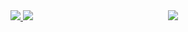 <!-- [![Anurag's GitHub stats]() -->
<!-- [![Top Langs](https://github-readme-stats.vercel.app/api/top-langs/?username=AnisDhia&theme=radical)](https://github.com/anuraghazra/github-readme-stats) -->

<!-- [![Top Langs]() -->
<!-- [![GitHub Streak]() -->

<div class="row" style="content: "";
  display: table;
  clear: both;
">
  <div class="column" style="float: left;
  width: 50%;">
    <a href="">
      <img align="top" src="https://github-readme-stats.vercel.app/api?username=AnisDhia&count_private=true&show_icons=true&theme=onedark&include_all_commits=true"/>
    </a>
    <a>
      <img aling="center" src="https://github-readme-streak-stats.herokuapp.com?user=AnisDhia&theme=onedark&date_format=M%20j%5B%2C%20Y%5D"/>
    </a>
  </div class="column" style="float: left;
  width: 50%;">
  
  <a href="">
    <img align="center" src="https://github-readme-stats.vercel.app/api/top-langs/?username=AnisDhia&theme=onedark&langs_count=8"/>
  </a>
</div>

